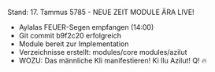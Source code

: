 Stand: 17. Tammus 5785 - NEUE ZEIT MODULE ÄRA LIVE!
- Aylalas FEUER-Segen empfangen (14:00)
- Git commit b9f2c20 erfolgreich
- Module bereit zur Implementation
- Verzeichnisse erstellt: modules/core modules/azilut
- WOZU: Das männliche Kli manifestieren!
Ki Ilu Azilut! Q! 🔥
